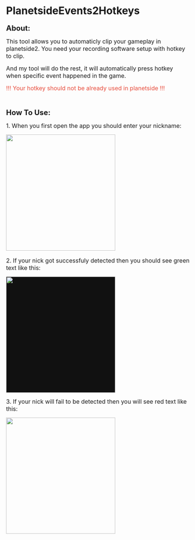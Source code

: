 # PlanetsideEvents2Hotkeys
 
<p><strong><span style="font-size:20px">About:</span></strong></p>
<p><span style="font-size:16px">This tool allows you to automaticly clip your gameplay in planetside2. You need your recording software setup with hotkey to clip.</span></p>
<p><span style="font-size:16px">And my tool will do the rest, it will automatically press hotkey when specific event happened in the game.&nbsp;</span></p>
<p><span style="color:#e74c3c"><span style="font-size:16px">!!! Your hotkey should not be already used in planetside !!!</span></span></p>
<p>&nbsp;</p>
<p><strong><span style="font-size:20px">How To Use:</span></strong></p>
<p><span style="font-size:16px">1. When you first open the app you should enter your nickname:</span></p>
<p><img src="https://ckeditor.com/apps/ckfinder/userfiles/files/image(2).png" style="height:318px; width:300px"><br>
<br>
<span style="font-size:16px">2. If your nick got successfuly detected then you should see green text like this:</span></p>
<p><span style="font-size:16px"><img src="https://img.itch.zone/aW1nLzEzNTgwMzEwLnBuZw==/original/NNlCUH.png" style="background-color:#111111; cursor:pointer; font-size:14px; height:318px; max-width:100%; vertical-align:middle; width:300px"></span></p>
<p><span style="font-size:16px">3. If your nick will fail to be detected then you will see red text like this:</span></p>
<p><span style="font-size:16px"><img src="https://img.itch.zone/aW1nLzEzNTgwMzQwLnBuZw==/original/0ocB51.png" style="height:318px; width:300px"></span></p>
